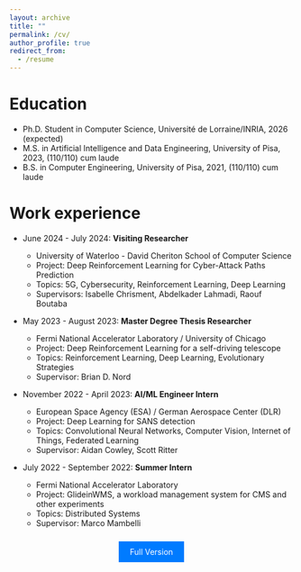 ```yaml
---
layout: archive
title: ""
permalink: /cv/
author_profile: true
redirect_from:
  - /resume
---
```


Education
======
* Ph.D. Student in Computer Science, Université de Lorraine/INRIA, 2026 (expected)
* M.S. in Artificial Intelligence and Data Engineering, University of Pisa, 2023, (110/110) cum laude
* B.S. in Computer Engineering, University of Pisa, 2021, (110/110) cum laude

Work experience
======
* June 2024 - July 2024: **Visiting Researcher** 
  * University of Waterloo - David Cheriton School of Computer Science 
  * Project: Deep Reinforcement Learning for Cyber-Attack Paths Prediction
  * Topics: 5G, Cybersecurity, Reinforcement Learning, Deep Learning
  * Supervisors: Isabelle Chrisment, Abdelkader Lahmadi, Raouf Boutaba

* May 2023 - August 2023: **Master Degree Thesis Researcher**
  * Fermi National Accelerator Laboratory / University of Chicago
  * Project: Deep Reinforcement Learning for a self-driving telescope
  * Topics: Reinforcement Learning, Deep Learning, Evolutionary Strategies
  * Supervisor: Brian D. Nord

* November 2022 - April 2023: **AI/ML Engineer Intern**
  * European Space Agency (ESA) / German Aerospace Center (DLR)
  * Project: Deep Learning for SANS detection
  * Topics: Convolutional Neural Networks, Computer Vision, Internet of Things, Federated Learning
  * Supervisor: Aidan Cowley, Scott Ritter

* July 2022 - September 2022: **Summer Intern**
  * Fermi National Accelerator Laboratory
  * Project: GlideinWMS, a workload management system for CMS and other experiments
  * Topics: Distributed Systems
  * Supervisor: Marco Mambelli

<p align="center">
<a href="../files/CV.pdf" style="background-color: #007BFF; color: white; padding: 10px 20px; text-align: center; text-decoration: none; display: inline-block; margin: 10px 5px; cursor: pointer;">Full Version</a>
</p>